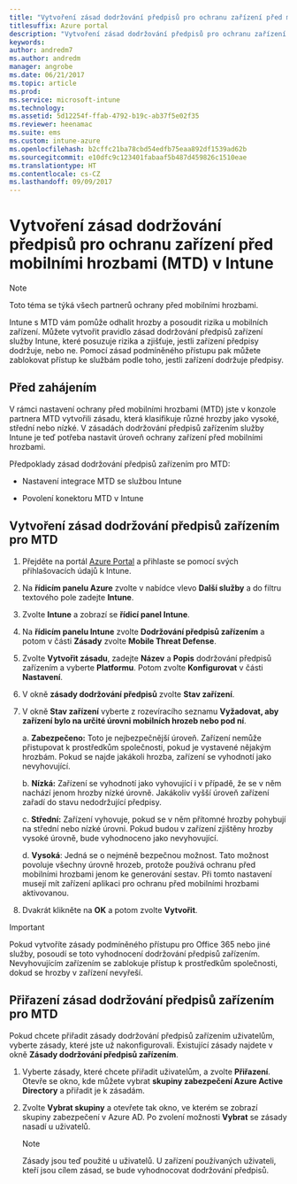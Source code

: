 ```yaml
---
title: "Vytvoření zásad dodržování předpisů pro ochranu zařízení před mobilními hrozbami v Intune"
titlesuffix: Azure portal
description: "Vytvoření zásad dodržování předpisů pro ochranu zařízení před mobilními hrozbami v Intune"
keywords: 
author: andredm7
ms.author: andredm
manager: angrobe
ms.date: 06/21/2017
ms.topic: article
ms.prod: 
ms.service: microsoft-intune
ms.technology: 
ms.assetid: 5d12254f-ffab-4792-b19c-ab37f5e02f35
ms.reviewer: heenamac
ms.suite: ems
ms.custom: intune-azure
ms.openlocfilehash: b2cffc21ba78cbd54edfb75eaa892df1539ad62b
ms.sourcegitcommit: e10dfc9c123401fabaaf5b487d459826c1510eae
ms.translationtype: HT
ms.contentlocale: cs-CZ
ms.lasthandoff: 09/09/2017
---
```

# <a name="create-mobile-threat-defense-mtd-device-compliance-policy-with-intune"></a>Vytvoření zásad dodržování předpisů pro ochranu zařízení před mobilními hrozbami (MTD) v Intune

> [!NOTE] 
> Toto téma se týká všech partnerů ochrany před mobilními hrozbami.

Intune s MTD vám pomůže odhalit hrozby a posoudit rizika u mobilních zařízení. Můžete vytvořit pravidlo zásad dodržování předpisů zařízení služby Intune, které posuzuje rizika a zjišťuje, jestli zařízení předpisy dodržuje, nebo ne. Pomocí zásad podmíněného přístupu pak můžete zablokovat přístup ke službám podle toho, jestli zařízení dodržuje předpisy.

## <a name="before-you-begin"></a>Před zahájením

V rámci nastavení ochrany před mobilními hrozbami (MTD) jste v konzole partnera MTD vytvořili zásadu, která klasifikuje různé hrozby jako vysoké, střední nebo nízké. V zásadách dodržování předpisů zařízením služby Intune je teď potřeba nastavit úroveň ochrany zařízení před mobilními hrozbami.

Předpoklady zásad dodržování předpisů zařízením pro MTD:

-   Nastavení integrace MTD se službou Intune

-   Povolení konektoru MTD v Intune

## <a name="to-create-a-mtd-device-compliance-policy"></a>Vytvoření zásad dodržování předpisů zařízením pro MTD

1.  Přejděte na portál [Azure Portal](https://portal.azure.com/) a přihlaste se pomocí svých přihlašovacích údajů k Intune.

2.  Na **řídicím panelu Azure** zvolte v nabídce vlevo **Další služby** a do filtru textového pole zadejte **Intune**.

3.  Zvolte **Intune** a zobrazí se **řídicí panel Intune**.

4. Na **řídicím panelu Intune** zvolte **Dodržování předpisů zařízením** a potom v části **Zásady** zvolte **Mobile Threat Defense**.

5.  Zvolte **Vytvořit zásadu**, zadejte **Název** a **Popis** dodržování předpisů zařízením a vyberte **Platformu**. Potom zvolte **Konfigurovat** v části **Nastavení**.

6.  V okně **zásady dodržování předpisů** zvolte **Stav zařízení**.

7.  V okně **Stav zařízení** vyberte z rozevíracího seznamu **Vyžadovat, aby zařízení bylo na určité úrovni mobilních hrozeb nebo pod ní**.

    a.  **Zabezpečeno:** Toto je nejbezpečnější úroveň. Zařízení nemůže přistupovat k prostředkům společnosti, pokud je vystavené nějakým hrozbám. Pokud se najde jakákoli hrozba, zařízení se vyhodnotí jako nevyhovující.

    b.  **Nízká:** Zařízení se vyhodnotí jako vyhovující i v případě, že se v něm nachází jenom hrozby nízké úrovně. Jakákoliv vyšší úroveň zařízení zařadí do stavu nedodržující předpisy.

    c.  **Střední:** Zařízení vyhovuje, pokud se v něm přítomné hrozby pohybují na střední nebo nízké úrovni. Pokud budou v zařízení zjištěny hrozby vysoké úrovně, bude vyhodnoceno jako nevyhovující.

    d.  **Vysoká**: Jedná se o nejméně bezpečnou možnost. Tato možnost povoluje všechny úrovně hrozeb, protože používá ochranu před mobilními hrozbami jenom ke generování sestav. Při tomto nastavení musejí mít zařízení aplikaci pro ochranu před mobilními hrozbami aktivovanou.

8.  Dvakrát klikněte na **OK** a potom zvolte **Vytvořit**.

> [!IMPORTANT]
> Pokud vytvoříte zásady podmíněného přístupu pro Office 365 nebo jiné služby, posoudí se toto vyhodnocení dodržování předpisů zařízením. Nevyhovujícím zařízením se zablokuje přístup k prostředkům společnosti, dokud se hrozby v zařízení nevyřeší.

## <a name="to-assign-a-mtd-device-compliance-policy"></a>Přiřazení zásad dodržování předpisů zařízením pro MTD

Pokud chcete přiřadit zásady dodržování předpisů zařízením uživatelům, vyberte zásady, které jste už nakonfigurovali. Existující zásady najdete v okně **Zásady dodržování předpisů zařízením**.

1. Vyberte zásady, které chcete přiřadit uživatelům, a zvolte **Přiřazení**. Otevře se okno, kde můžete vybrat **skupiny zabezpečení Azure Active Directory** a přiřadit je k zásadám.

2. Zvolte **Vybrat skupiny** a otevřete tak okno, ve kterém se zobrazí skupiny zabezpečení v Azure AD.  Po zvolení možnosti **Vybrat** se zásady nasadí u uživatelů.

    > [!NOTE] 
    > Zásady jsou teď použité u uživatelů. U zařízení používaných uživateli, kteří jsou cílem zásad, se bude vyhodnocovat dodržování předpisů.
